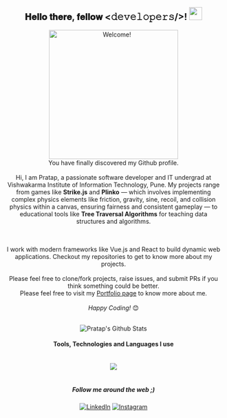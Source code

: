 <div align="center">
    <h2> 𝐇𝐞𝐥𝐥𝐨 𝐭𝐡𝐞𝐫𝐞, 𝐟𝐞𝐥𝐥𝐨𝐰 <𝚍𝚎𝚟𝚎𝚕𝚘𝚙𝚎𝚛𝚜/>! <img src="https://tenor.com/blOVi.gif" width="30"></h2>
</div>

<div align="center" width="50">
<!--     <img src="https://media.giphy.com/media/v1.Y2lkPTc5MGI3NjExa3VpaXdrcm5qdGZqcjdleDIwc3E0anV0NzJtN2tmNnEyb29tYzQyNSZlcD12MV9pbnRlcm5hbF9naWZfYnlfaWQmY3Q9Zw/g8PFV22O1OYk2tD8qD/giphy.gif" alt="Welcome!" width="300"/> -->
    <img src="https://media.giphy.com/media/v1.Y2lkPTc5MGI3NjExbGRzODM3Mmw1YzBrdncxNm93bTZlMmU2czUxbWFpOGprYXFvNXR5ayZlcD12MV9pbnRlcm5hbF9naWZfYnlfaWQmY3Q9Zw/juAa8Ti8vkBA8zKidu/giphy.gif" alt="Welcome!" width="300"/>
</div>

<div align="center">
    You have finally discovered my Github profile. <br><br>
    Hi, I am Pratap, a passionate software developer and IT undergrad at Vishwakarma Institute of Information Technology, Pune. My projects range from games like <strong>Strike.js</strong> and <strong>Plinko</strong> — which involves implementing complex physics elements like friction, gravity, sine, recoil, and collision physics within a canvas, ensuring fairness and consistent gameplay — to educational tools like <strong>Tree Traversal Algorithms</strong> for teaching data structures and algorithms.

<br><br>I work with modern frameworks like Vue.js and React to build dynamic web applications. Checkout my repositories to get to know more about my projects.<br><br>
    Please feel free to clone/fork projects, raise issues, and submit PRs if you think something could be better. <br>
    Please feel free to visit my <a href="https://github.com/prataprajput27">Portfolio page</a> to know more about me.<br><br>
    <i>Happy Coding!</i> 😊
    <br><br>
</div>

<div align="center">
    <img align="center" src="https://github-readme-stats.vercel.app/api?username=prataprajput27&show_icons=true&line_height=20&title_color=7A7ADB&icon_color=2234AE&text_color=D3D3D3&bg_color=0,000000,130F40" alt="Pratap's Github Stats">
<br/>
    <h4 align="center">Tools, Technologies and Languages I use</h4>
    <br/>
    <div align="center">
<!--         <code><img src="https://skillicons.dev/icons?i=html,css,react,redux,nodejs,express,vuejs,mongodb,mysql,c,cpp,java,javascript,typescript,python,git,postman,aws&perline=7"></code> -->
        <img src="https://skillicons.dev/icons?i=html,css,react,redux,nodejs,express,vuejs,mongodb,mysql,c,cpp,java,javascript,typescript,firebase,git,postman,aws,bootstrap,tailwind,nextjs&perline=7">
        <br/><br/>
        <h5><i>Follow me around the web ;)</i></h5>
        <a href="https://www.linkedin.com/in/prataprajput27/" target="_blank"><img src="https://img.shields.io/badge/LinkedIn-%230077B5.svg?&style=flat-square&logo=linkedin&logoColor=black" alt="LinkedIn"></a>
        <a href="https://www.instagram.com/wydpratap/" target="_blank"><img src="https://img.shields.io/badge/Instagram-%23E4405F.svg?&style=flat-square&logo=instagram&logoColor=black" alt="Instagram"></a>
    </div>
</div>
